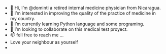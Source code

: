 - 👋 Hi, I’m @dominti a retired internal medicine physician from Nicaragua.
- 👀 I’m interested in improving the quality of the practice of medicine in my country.
- 🌱 I’m currently learning Python language and some programing.
- 💞️ I’m looking to collaborate on this medical test proyect.
- 📫 fell free to reach me ...
- Love your neighbour as yourself
- 

<!---
dominti/dominti is a ✨ special ✨ repository because its `README.md` (this file) appears on your GitHub profile.
You can click the Preview link to take a look at your changes.
--->

